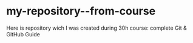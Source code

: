 # my-repository--from-course
Here is repository wich I was created during 30h course: complete Git &amp; GitHub Guide
